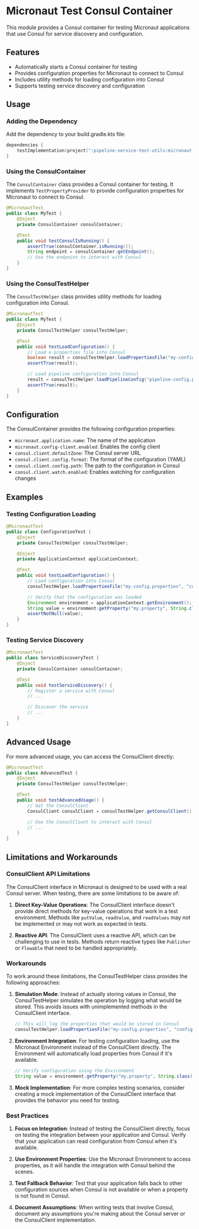 # Micronaut Test Consul Container

This module provides a Consul container for testing Micronaut applications that use Consul for service discovery and configuration.

## Features

- Automatically starts a Consul container for testing
- Provides configuration properties for Micronaut to connect to Consul
- Includes utility methods for loading configuration into Consul
- Supports testing service discovery and configuration

## Usage

### Adding the Dependency

Add the dependency to your build.gradle.kts file:

```kotlin
dependencies {
    testImplementation(project(":pipeline-service-test-utils:micronaut-test-consul-container"))
}
```

### Using the ConsulContainer

The `ConsulContainer` class provides a Consul container for testing. It implements `TestPropertyProvider` to provide configuration properties for Micronaut to connect to Consul.

```java
@MicronautTest
public class MyTest {
    @Inject
    private ConsulContainer consulContainer;

    @Test
    public void testConsulIsRunning() {
        assertTrue(consulContainer.isRunning());
        String endpoint = consulContainer.getEndpoint();
        // Use the endpoint to interact with Consul
    }
}
```

### Using the ConsulTestHelper

The `ConsulTestHelper` class provides utility methods for loading configuration into Consul.

```java
@MicronautTest
public class MyTest {
    @Inject
    private ConsulTestHelper consulTestHelper;

    @Test
    public void testLoadConfiguration() {
        // Load a properties file into Consul
        boolean result = consulTestHelper.loadPropertiesFile("my-config.properties", "config/myapp");
        assertTrue(result);

        // Load pipeline configuration into Consul
        result = consulTestHelper.loadPipelineConfig("pipeline-config.properties");
        assertTrue(result);
    }
}
```

## Configuration

The ConsulContainer provides the following configuration properties:

- `micronaut.application.name`: The name of the application
- `micronaut.config-client.enabled`: Enables the config client
- `consul.client.defaultZone`: The Consul server URL
- `consul.client.config.format`: The format of the configuration (YAML)
- `consul.client.config.path`: The path to the configuration in Consul
- `consul.client.watch.enabled`: Enables watching for configuration changes

## Examples

### Testing Configuration Loading

```java
@MicronautTest
public class ConfigurationTest {
    @Inject
    private ConsulTestHelper consulTestHelper;

    @Inject
    private ApplicationContext applicationContext;

    @Test
    public void testLoadConfiguration() {
        // Load configuration into Consul
        consulTestHelper.loadPropertiesFile("my-config.properties", "config/myapp");

        // Verify that the configuration was loaded
        Environment environment = applicationContext.getEnvironment();
        String value = environment.getProperty("my.property", String.class).orElse(null);
        assertNotNull(value);
    }
}
```

### Testing Service Discovery

```java
@MicronautTest
public class ServiceDiscoveryTest {
    @Inject
    private ConsulContainer consulContainer;

    @Test
    public void testServiceDiscovery() {
        // Register a service with Consul
        // ...

        // Discover the service
        // ...
    }
}
```

## Advanced Usage

For more advanced usage, you can access the ConsulClient directly:

```java
@MicronautTest
public class AdvancedTest {
    @Inject
    private ConsulTestHelper consulTestHelper;

    @Test
    public void testAdvancedUsage() {
        // Get the ConsulClient
        ConsulClient consulClient = consulTestHelper.getConsulClient();

        // Use the ConsulClient to interact with Consul
        // ...
    }
}
```

## Limitations and Workarounds

### ConsulClient API Limitations

The ConsulClient interface in Micronaut is designed to be used with a real Consul server. When testing, there are some limitations to be aware of:

1. **Direct Key-Value Operations**: The ConsulClient interface doesn't provide direct methods for key-value operations that work in a test environment. Methods like `putValue`, `readValue`, and `readValues` may not be implemented or may not work as expected in tests.

2. **Reactive API**: The ConsulClient uses a reactive API, which can be challenging to use in tests. Methods return reactive types like `Publisher` or `Flowable` that need to be handled appropriately.

### Workarounds

To work around these limitations, the ConsulTestHelper class provides the following approaches:

1. **Simulation Mode**: Instead of actually storing values in Consul, the ConsulTestHelper simulates the operation by logging what would be stored. This avoids issues with unimplemented methods in the ConsulClient interface.

   ```java
   // This will log the properties that would be stored in Consul
   consulTestHelper.loadPropertiesFile("my-config.properties", "config/myapp");
   ```

2. **Environment Integration**: For testing configuration loading, use the Micronaut Environment instead of the ConsulClient directly. The Environment will automatically load properties from Consul if it's available.

   ```java
   // Verify configuration using the Environment
   String value = environment.getProperty("my.property", String.class).orElse(null);
   ```

3. **Mock Implementation**: For more complex testing scenarios, consider creating a mock implementation of the ConsulClient interface that provides the behavior you need for testing.

### Best Practices

1. **Focus on Integration**: Instead of testing the ConsulClient directly, focus on testing the integration between your application and Consul. Verify that your application can read configuration from Consul when it's available.

2. **Use Environment Properties**: Use the Micronaut Environment to access properties, as it will handle the integration with Consul behind the scenes.

3. **Test Fallback Behavior**: Test that your application falls back to other configuration sources when Consul is not available or when a property is not found in Consul.

4. **Document Assumptions**: When writing tests that involve Consul, document any assumptions you're making about the Consul server or the ConsulClient implementation.
